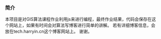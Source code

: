 ### 简介
本项目是对GIS算法课程作业利用js来进行编程，最终作业结果，代码会保存在这个网站上，如果有时间会对算法写博客进行简单的讲解。
若有详细博客信息，会放在tech.harryin.cn这个博客网站上。
谢谢。